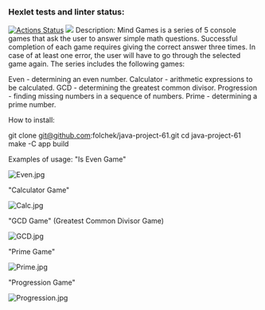 ### Hexlet tests and linter status:
[![Actions Status](https://github.com/folchek/java-project-61/actions/workflows/hexlet-check.yml/badge.svg)](https://github.com/folchek/java-project-61/actions)
<a href="https://codeclimate.com/github/folchek/java-project-61/maintainability"><img src="https://api.codeclimate.com/v1/badges/5a9db2ca5c0535c879b0/maintainability" /></a>
Description:
Mind Games is a series of 5 console games that ask the user to answer simple math questions. Successful completion of each game requires giving the correct answer three times. In case of at least one error, the user will have to go through the selected game again. The series includes the following games:

Even - determining an even number.
Calculator - arithmetic expressions to be calculated.
GCD - determining the greatest common divisor.
Progression - finding missing numbers in a sequence of numbers.
Prime - determining a prime number.

How to install:

git clone git@github.com:folchek/java-project-61.git
cd java-project-61
make -C app build

Examples of usage:
"Is Even Game"

![Even.jpg](..%2F..%2FOneDrive%2F%D0%E0%E1%EE%F7%E8%E9%20%F1%F2%EE%EB%2F%EC%E5%EC%FB%2FEven.jpg)

"Calculator Game"

![Calc.jpg](..%2F..%2FOneDrive%2F%D0%E0%E1%EE%F7%E8%E9%20%F1%F2%EE%EB%2F%EC%E5%EC%FB%2FCalc.jpg)

"GCD Game" (Greatest Common Divisor Game)

![GCD.jpg](..%2F..%2FOneDrive%2F%D0%E0%E1%EE%F7%E8%E9%20%F1%F2%EE%EB%2F%EC%E5%EC%FB%2FGCD.jpg)

"Prime Game"

![Prime.jpg](..%2F..%2FOneDrive%2F%D0%E0%E1%EE%F7%E8%E9%20%F1%F2%EE%EB%2F%EC%E5%EC%FB%2FPrime.jpg)

"Progression Game"

![Progression.jpg](..%2F..%2FOneDrive%2F%D0%E0%E1%EE%F7%E8%E9%20%F1%F2%EE%EB%2F%EC%E5%EC%FB%2FProgression.jpg)